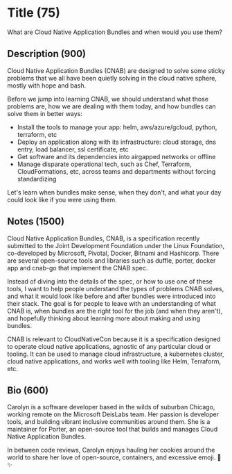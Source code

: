 # Title (75)
What are Cloud Native Application Bundles and when would you use them?

## Description (900)
Cloud Native Application Bundles (CNAB) are designed to solve some sticky
problems that we all have been quietly solving in the cloud native sphere,
mostly with hope and bash.

Before we jump into learning CNAB, we should understand what those problems are,
how we are dealing with them today, and how bundles can solve them in better
ways:

* Install the tools to manage your app: helm, aws/azure/gcloud, python, terraform, etc
* Deploy an application along with its infrastructure: cloud storage, dns entry, 
  load balancer, ssl certificate, etc
* Get software and its dependencies into airgapped networks or offline
* Manage disparate operational tech, such as Chef, Terraform, CloudFormations,
  etc, across teams and departments without forcing standardizing

Let's learn when bundles make sense, when they don't, and what your day could
look like if you were using them.

## Notes (1500)
Cloud Native Application Bundles, CNAB, is a specification recently submitted to
the Joint Development Foundation under the Linux Foundation, co-developed by
Microsoft, Pivotal, Docker, Bitnami and Hashicorp. There are several open-source
tools and libraries such as duffle, porter, docker app and cnab-go that
implement the CNAB spec.

Instead of diving into the details of the spec, or how to use one of these
tools, I want to help people understand the types of problems CNAB solves, and
what it would look like before and after bundles were introduced into their
stack. The goal is for people to leave with an understanding of what CNAB is,
when bundles are the right tool for the job (and when they aren't), and hopefully
thinking about learning more about making and using bundles.

CNAB is relevant to CloudNativeCon because it is a specification designed to 
operate cloud native applications, agnostic of any particular cloud or tooling.
It can be used to manage cloud infrastructure, a kubernetes cluster, cloud native
applications, and works well with tooling like Helm, Terraform, etc.

## Bio (600)
Carolyn is a software developer based in the wilds of suburban Chicago, working
remote on the Microsoft DeisLabs team. Her passion is developer tools, and
building vibrant inclusive communities around them. She is a maintainer for
Porter, an open-source tool that builds and manages Cloud Native Application
Bundles.

In between code reviews, Carolyn enjoys hauling her cookies around the world to
share her love of open-source, containers, and excessive emoji. 🌈 ✨
